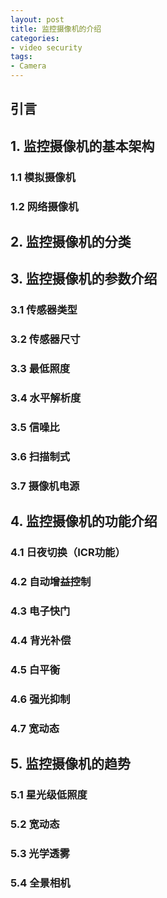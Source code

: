 ```yaml
---
layout: post
title: 监控摄像机的介绍
categories:
- video security
tags:
- Camera
---
```

## 引言 
## 1. 监控摄像机的基本架构
### 1.1 模拟摄像机
### 1.2 网络摄像机
## 2. 监控摄像机的分类
## 3. 监控摄像机的参数介绍
### 3.1 传感器类型
### 3.2 传感器尺寸
### 3.3 最低照度
### 3.4 水平解析度
### 3.5 信噪比
### 3.6 扫描制式
### 3.7 摄像机电源
## 4. 监控摄像机的功能介绍
### 4.1 日夜切换（ICR功能）
### 4.2 自动增益控制
### 4.3 电子快门
### 4.4 背光补偿
### 4.5 白平衡
### 4.6 强光抑制
### 4.7 宽动态
## 5. 监控摄像机的趋势
### 5.1 星光级低照度
### 5.2 宽动态
### 5.3 光学透雾
### 5.4 全景相机
   
